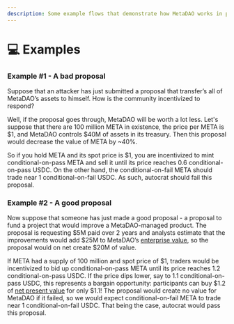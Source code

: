 ```yaml
---
description: Some example flows that demonstrate how MetaDAO works in practice
---
```


# 💻 Examples

### Example #1 - A bad proposal

Suppose that an attacker has just submitted a proposal that transfer’s all of MetaDAO’s assets to himself. How is the community incentivized to respond?

Well, if the proposal goes through, MetaDAO will be worth a lot less. Let's suppose that there are 100 million META in existence, the price per META is $1, and MetaDAO controls $40M of assets in its treasury. Then this proposal would decrease the value of META by \~40%.

So if you hold META and its spot price is $1, you are incentivized to mint conditional-on-pass META and sell it until its price reaches 0.6 conditional-on-pass USDC. On the other hand, the conditional-on-fail META should trade near 1 conditional-on-fail USDC. As such, autocrat should fail this proposal.

### &#x20;Example #2 - A good proposal <a href="#example-2---a-good-proposal" id="example-2---a-good-proposal"></a>

Now suppose that someone has just made a good proposal - a proposal to fund a project that would improve a MetaDAO-managed product. The proposal is requesting $5M paid over 2 years and analysts estimate that the improvements would add $25M to MetaDAO’s [enterprise value](https://en.wikipedia.org/wiki/Enterprise\_value), so the proposal would on net create $20M of value.

If META had a supply of 100 million and spot price of $1, traders would be incentivized to bid up conditional-on-pass META until its price reaches 1.2 conditional-on-pass USDC. If the price dips lower, say to 1.1 conditional-on-pass USDC, this represents a bargain opportunity: participants can buy $1.2 of [net present value](https://en.wikipedia.org/wiki/Net\_present\_value) for only $1.1! The proposal would create no value for MetaDAO if it failed, so we would expect conditional-on-fail META to trade near 1 conditional-on-fail USDC. That being the case, autocrat would pass this proposal.

